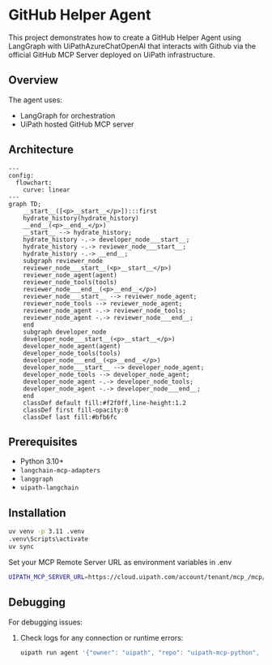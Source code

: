 # GitHub Helper Agent

This project demonstrates how to create a GitHub Helper Agent using LangGraph with UiPathAzureChatOpenAI that interacts with Github via the official GitHub MCP Server deployed on UiPath infrastructure.

## Overview

The agent uses:
- LangGraph for orchestration
- UiPath hosted GitHub MCP server

## Architecture

```mermaid
---
config:
  flowchart:
    curve: linear
---
graph TD;
	__start__([<p>__start__</p>]):::first
	hydrate_history(hydrate_history)
	__end__(<p>__end__</p>)
	__start__ --> hydrate_history;
	hydrate_history -.-> developer_node___start__;
	hydrate_history -.-> reviewer_node___start__;
	hydrate_history -.-> __end__;
	subgraph reviewer_node
	reviewer_node___start__(<p>__start__</p>)
	reviewer_node_agent(agent)
	reviewer_node_tools(tools)
	reviewer_node___end__(<p>__end__</p>)
	reviewer_node___start__ --> reviewer_node_agent;
	reviewer_node_tools --> reviewer_node_agent;
	reviewer_node_agent -.-> reviewer_node_tools;
	reviewer_node_agent -.-> reviewer_node___end__;
	end
	subgraph developer_node
	developer_node___start__(<p>__start__</p>)
	developer_node_agent(agent)
	developer_node_tools(tools)
	developer_node___end__(<p>__end__</p>)
	developer_node___start__ --> developer_node_agent;
	developer_node_tools --> developer_node_agent;
	developer_node_agent -.-> developer_node_tools;
	developer_node_agent -.-> developer_node___end__;
	end
	classDef default fill:#f2f0ff,line-height:1.2
	classDef first fill-opacity:0
	classDef last fill:#bfb6fc
```

## Prerequisites

- Python 3.10+
- `langchain-mcp-adapters`
- `langgraph`
- `uipath-langchain`

## Installation

```bash
uv venv -p 3.11 .venv
.venv\Scripts\activate
uv sync
```

Set your MCP Remote Server URL as environment variables in .env

```bash
UIPATH_MCP_SERVER_URL=https://cloud.uipath.com/account/tenant/mcp_/mcp/folder-key/github-mcp/sse
```

## Debugging

For debugging issues:

1. Check logs for any connection or runtime errors:
   ```bash
   uipath run agent '{"owner": "uipath", "repo": "uipath-mcp-python", "pullNumber": 78, "command": "summarize", "in_reply_to": 2060859623}'
   ```


